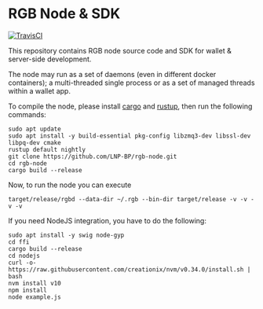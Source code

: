 # RGB Node & SDK

[![TravisCI](https://api.travis-ci.com/LNP-BP/rgb-node.svg?branch=master)](https://api.travis-ci.com/LNP-BP/rgb-node)

This repository contains RGB node source code and SDK for wallet & server-side
development.

The node may run as a set of daemons (even in different docker containers);
a multi-threaded single process or as a set of managed threads within a
wallet app.

To compile the node, please install [cargo](https://doc.rust-lang.org/cargo/) and [rustup](https://rustup.rs/), then run the following commands:

    sudo apt update
    sudo apt install -y build-essential pkg-config libzmq3-dev libssl-dev libpq-dev cmake
    rustup default nightly
    git clone https://github.com/LNP-BP/rgb-node.git
    cd rgb-node
    cargo build --release

Now, to run the node you can execute

    target/release/rgbd --data-dir ~/.rgb --bin-dir target/release -v -v -v -v

If you need NodeJS integration, you have to do the following:
    
    sudo apt install -y swig node-gyp
    cd ffi
    cargo build --release
    cd nodejs
    curl -o- https://raw.githubusercontent.com/creationix/nvm/v0.34.0/install.sh | bash
    nvm install v10
    npm install
    node example.js
